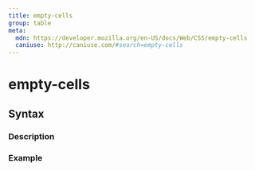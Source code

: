 ```yaml
---
title: empty-cells
group: table
meta:
  mdn: https://developer.mozilla.org/en-US/docs/Web/CSS/empty-cells
  caniuse: http://caniuse.com/#search=empty-cells
---
```


# empty-cells
<!--- Introduction for empty-cells, keep it brief and set the overall context -->

## Syntax
<!--- Introduce the various syntax for empty-cells -->

### Description
<!--- For each major section of syntax, provide a description explaining its usage further -->

### Example
<!--- Provide code examples for the syntax block you're currently describing -->
